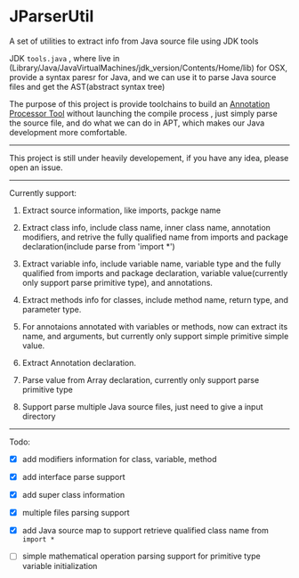 # JParserUtil
A set of utilities to extract info from Java source file using JDK tools

JDK ``tools.java`` , where live in (Library/Java/JavaVirtualMachines/jdk_version/Contents/Home/lib) for OSX, provide a syntax paresr for Java, and we can use it to parse Java source files and get the AST(abstract syntax tree)

The purpose of this project is provide toolchains to build an [Annotation Processor Tool](http://docs.oracle.com/javase/7/docs/technotes/guides/apt/) without launching the compile process , just simply parse the source file, and do what we can do in APT, which makes our Java development more comfortable.

-------

This project is still under heavily developement, if you have any idea, please open an issue.

-----
Currently support:

1. Extract source information, like imports, packge name

2.  Extract class info, include class name, inner class name, annotation modifiers, and retrive the fully qualified name from imports and package declaration(include parse from 'import *')

3. Extract variable info, include variable name, variable type and the fully qualified from imports and package declaration, variable value(currently only support parse primitive type), and annotations. 

4. Extract methods info for classes, include method name, return type, and parameter type.

5. For annotaions annotated with variables or methods, now can extract its name, and arguments, but currently only support simple primitive simple value. 

6. Extract Annotation declaration.

7. Parse value from Array declaration, currently only support parse primitive type

8. Support parse multiple Java source files, just need to give a input directory


---

Todo: 

- [x] add modifiers information for class, variable, method
- [x] add interface parse support
- [x] add super class information
- [x] multiple files parsing support
- [x] add Java source map to support retrieve qualified class name from  ``import *`` 
- [ ] simple mathematical operation parsing support for primitive type variable initialization

